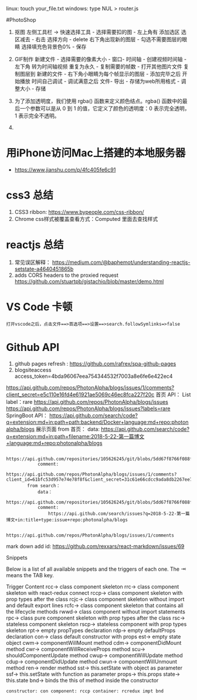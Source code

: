 linux: touch your_file.txt
windows: type NUL > router.js


#PhotoShop
1. 抠图
    左侧工具栏 ->  快速选择工具 - 选择需要扣的图 - 左上角有 添加选区 选区减去 - 右击 选择方向 - delete  右下角出现新的图层 - 勾选不需要图层的眼睛 选择填充色背景色0% - 保存
2. GIF制作
    新建文件 - 选择需要的像素大小 - 窗口- 时间轴 - 创建视频时间轴 - 左下角 转为时间轴视频 重复为永久 - 复制需要的帧数 - 打开其他图片文件 复制图层到 新建的文件 - 右下角小眼睛为每个帧显示的图层 - 添加完毕之后 开始播放 时间自己调试 - 调试满意之后 文件- 导出 - 存储为web所用格式 - 调整大小 -  存储

3. 为了添加透明度，我们使用 rgba() 函数来定义颜色结点。rgba() 函数中的最后一个参数可以是从 0 到 1 的值，它定义了颜色的透明度：0 表示完全透明，1 表示完全不透明。
4. 

# 用iPhone访问Mac上搭建的本地服务器
* https://www.jianshu.com/p/4fc405fe6c91     

# css3 总结
1. CSS3 ribbon: https://www.bypeople.com/css-ribbon/
2. Chrome css样式被覆盖查看方式：Computed 里面去查找样式

# reactjs 总结
1. 常见误区解释： https://medium.com/@baphemot/understanding-reactjs-setstate-a4640451865b
2. adds CORS headers to the proxied request https://github.com/stuartpb/gistachio/blob/master/demo.html
# VS Code 卡顿
    打开vscode之后，点击文件==>首选项==>设置==>search.followSymlinks=>false

# Github API
1. github pages refresh : <https://github.com/rafrex/spa-github-pages>
2. 
    blogsiteaccess
    access_token=4bda96067eea754344532f7003a8e6fe6e422ec4


https://api.github.com/repos/PhotonAlpha/blogs/issues/1/comments?client_secret=e5c110e16fd4e61921ae5069c46ec8fca227f20c
        首页 API： List<issues> label：rare
            https://api.github.com/repos/PhotonAlpha/blogs/issues
            https://api.github.com/repos/PhotonAlpha/blogs/issues?labels=rare
        SpringBoot API： 
            https://api.github.com/search/code?q=extension:md+in:path+path:backend/Docker+language:md+repo:photonalpha/blogs
        展示页面
            from 首页：
                data: 
                    https://api.github.com/search/code?q=extension:md+in:path+filename:2018-5-22-第一篇博文+language:md+repo:photonalpha/blogs

                    https://api.github.com/repositories/105626245/git/blobs/5dd67f8766f088f8d33a94a678dfa3160407b05d
                comment: 
                    https://api.github.com/repos/PhotonAlpha/blogs/issues/1/comments?client_id=61bfc53d957e74e78f8f&client_secret=31c61e66cdcc9ada8db2267ee779d0bdafac434c&per_page=50&page=1
            from search：
                data：
                    https://api.github.com/repositories/105626245/git/blobs/5dd67f8766f088f8d33a94a678dfa3160407b05d
                comment: 
                    https://api.github.com/search/issues?q=2018-5-22-第一篇博文+in:title+type:issue+repo:photonalpha/blogs
                    
                    https://api.github.com/repos/PhotonAlpha/blogs/issues/1/comments  



mark down add id: https://github.com/rexxars/react-markdown/issues/69


Snippets

Below is a list of all available snippets and the triggers of each one. The ⇥ means the TAB key.

Trigger	Content
rcc→	class component skeleton
rrc→	class component skeleton with react-redux connect
rccp→	class component skeleton with prop types after the class
rcjc→	class component skeleton without import and default export lines
rcfc→	class component skeleton that contains all the lifecycle methods
rwwd→	class component without import statements
rpc→	class pure component skeleton with prop types after the class
rsc→	stateless component skeleton
rscp→	stateless component with prop types skeleton
rpt→	empty propTypes declaration
rdp→	empty defaultProps declaration
con→	class default constructor with props
est→	empty state object
cwm→	componentWillMount method
cdm→	componentDidMount method
cwr→	componentWillReceiveProps method
scu→	shouldComponentUpdate method
cwup→	componentWillUpdate method
cdup→	componentDidUpdate method
cwun→	componentWillUnmount method
ren→	render method
sst→	this.setState with object as parameter
ssf→	this.setState with function as parameter
props→	this.props
state→	this.state
bnd→	binds the this of method inside the constructor

``
constructor: con
component: rccp
container: rcredux impt bnd
``